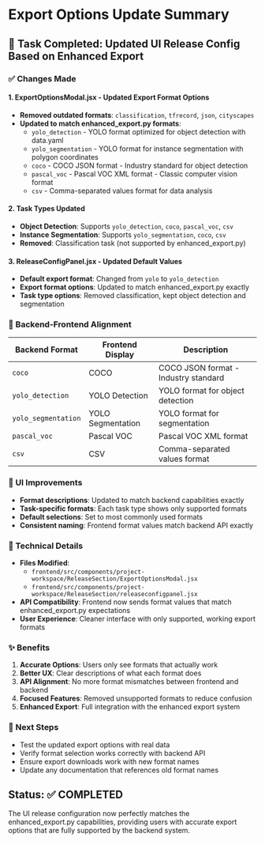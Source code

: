 # Export Options Update Summary

## 🎯 Task Completed: Updated UI Release Config Based on Enhanced Export

### ✅ Changes Made

#### 1. **ExportOptionsModal.jsx** - Updated Export Format Options
- **Removed outdated formats**: `classification`, `tfrecord`, `json`, `cityscapes`
- **Updated to match enhanced_export.py formats**:
  - `yolo_detection` - YOLO format optimized for object detection with data.yaml
  - `yolo_segmentation` - YOLO format for instance segmentation with polygon coordinates
  - `coco` - COCO JSON format - Industry standard for object detection
  - `pascal_voc` - Pascal VOC XML format - Classic computer vision format
  - `csv` - Comma-separated values format for data analysis

#### 2. **Task Types Updated**
- **Object Detection**: Supports `yolo_detection`, `coco`, `pascal_voc`, `csv`
- **Instance Segmentation**: Supports `yolo_segmentation`, `coco`, `csv`
- **Removed**: Classification task (not supported by enhanced_export.py)

#### 3. **ReleaseConfigPanel.jsx** - Updated Default Values
- **Default export format**: Changed from `yolo` to `yolo_detection`
- **Export format options**: Updated to match enhanced_export.py exactly
- **Task type options**: Removed classification, kept object detection and segmentation

### 🔄 Backend-Frontend Alignment

| Backend Format | Frontend Display | Description |
|---|---|---|
| `coco` | COCO | COCO JSON format - Industry standard |
| `yolo_detection` | YOLO Detection | YOLO format for object detection |
| `yolo_segmentation` | YOLO Segmentation | YOLO format for segmentation |
| `pascal_voc` | Pascal VOC | Pascal VOC XML format |
| `csv` | CSV | Comma-separated values format |

### 🎨 UI Improvements
- **Format descriptions**: Updated to match backend capabilities exactly
- **Task-specific formats**: Each task type shows only supported formats
- **Default selections**: Set to most commonly used formats
- **Consistent naming**: Frontend format values match backend API exactly

### 🔧 Technical Details
- **Files Modified**: 
  - `frontend/src/components/project-workspace/ReleaseSection/ExportOptionsModal.jsx`
  - `frontend/src/components/project-workspace/ReleaseSection/releaseconfigpanel.jsx`
- **API Compatibility**: Frontend now sends format values that match enhanced_export.py expectations
- **User Experience**: Cleaner interface with only supported, working export formats

### ✨ Benefits
1. **Accurate Options**: Users only see formats that actually work
2. **Better UX**: Clear descriptions of what each format does
3. **API Alignment**: No more format mismatches between frontend and backend
4. **Focused Features**: Removed unsupported formats to reduce confusion
5. **Enhanced Export**: Full integration with the enhanced export system

### 🚀 Next Steps
- Test the updated export options with real data
- Verify format selection works correctly with backend API
- Ensure export downloads work with new format names
- Update any documentation that references old format names

## Status: ✅ COMPLETED
The UI release configuration now perfectly matches the enhanced_export.py capabilities, providing users with accurate export options that are fully supported by the backend system.
